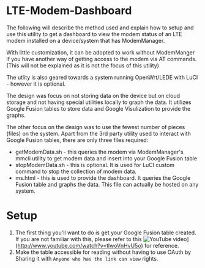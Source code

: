 # LTE-Modem-Dashboard
The following will describe the method used and explain how to setup and use this utility to get a dashboard to view the modem status of an LTE modem installed on a device/system that has ModemManager. 

With little customization, it can be adopted to work without ModemManger if you have another way of getting access to the modem via AT commands. (This will not be explained as it is not the focus of this utility)

The utlity is also geared towards a system running OpenWrt/LEDE with LuCI - however it is optional.

The design was focus on not storing data on the device but on cloud storage and not having special utilities locally to graph the data. It utilizes Google Fusion tables to store data and Google Visulization to provide the graphs.

The other focus on the design was to use the fewest number of pieces (files) on the system. Apart from the 3rd party utility used to interact with Google Fusion tables, there are only three files required:

* getModemData.sh - this queries the modem via ModemManager's mmcli utility to get modem data and insert into your Google Fusion table
* stopModemData.sh - this is optional. It is used for LuCI custom command to stop the collection of modem data.
* ms.html - this is used to provide the dashboard. It queries the Google Fusion table and graphs the data. This file can actually be hosted on any system.

# Setup
 1. The first thing you'll want to do is get your Google Fusion table created. If you are not familiar with this, please refer to this ![YouTube video](http://img.youtube.com/vi/tlwoVnHvU5o/0.jpg)](http://www.youtube.com/watch?v=tlwoVnHvU5o) for reference.
 2. Make the table accessible for reading without having to use OAuth by Sharing it with `Anyone who has the link can view` rights.



